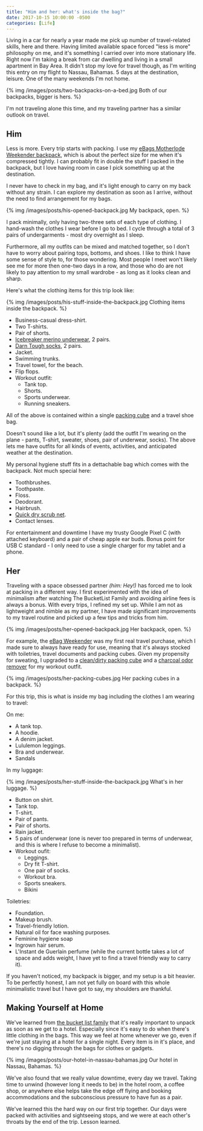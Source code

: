 ```yaml
---
title: "Him and her: what's inside the bag?"
date: 2017-10-15 10:00:00 -0500
categories: [Life]
---
```


Living in a car for nearly a year made me pick up number of travel-related skills, here and there. Having limited available space forced "less is more" philosophy on me, and it's something I carried over into more stationary life. Right now I'm taking a break from car dwelling and living in a small apartment in Bay Area. It didn't stop my love for travel though, as I'm writing this entry on my flight to Nassau, Bahamas. 5 days at the destination, leisure. One of the many weekends I'm not home.

{% img /images/posts/two-backpacks-on-a-bed.jpg Both of our backpacks, bigger is hers. %}

I'm not traveling alone this time, and my traveling partner has a similar outlook on travel.

## Him

Less is more. Every trip starts with packing. I use my [eBags Motherlode Weekender backpack](http://amzn.to/2xHIV2F), which is about the perfect size for me when it's compressed tightly. I can probably fit in double the stuff I packed in the backpack, but I love having room in case I pick something up at the destination.

I never have to check in my bag, and it's light enough to carry on my back without any strain. I can explore my destination as soon as I arrive, without the need to find arrangement for my bags.

{% img /images/posts/his-opened-backpack.jpg My backpack, open. %}

I pack minimally, only having two-three sets of each type of clothing. I hand-wash the clothes I wear before I go to bed. I cycle through a total of 3 pairs of undergarments - most dry overnight as I sleep.

Furthermore, all my outfits can be mixed and matched together, so I don't have to worry about pairing tops, bottoms, and shoes. I like to think I have some sense of style to, for those wondering. Most people I meet won't likely see me for more then one-two days in a row, and those who do are not likely to pay attention to my small wardrobe - as long as it looks clean and sharp.

Here's what the clothing items for this trip look like:

{% img /images/posts/his-stuff-inside-the-backpack.jpg Clothing items inside the backpack. %}

* Business-casual dress-shirt.
* Two T-shirts.
* Pair of shorts.
* [Icebreaker merino underwear](http://amzn.to/2zpE3Bf), 2 pairs.
* [Darn Tough socks](http://amzn.to/2xHk92J), 2 pairs.
* Jacket.
* Swimming trunks.
* Travel towel, for the beach.
* Flip flops.
* Workout outfit:
  * Tank top.
  * Shorts.
  * Sports underwear.
  * Running sneakers.

All of the above is contained within a single [packing cube](http://amzn.to/2yLgwxz) and a travel shoe bag.

Doesn't sound like a lot, but it's plenty (add the outfit I'm wearing on the plane - pants, T-shirt, sweater, shoes, pair of underwear, socks). The above lets me have outfits for all kinds of events, activities, and anticipated weather at the destination.

My personal hygiene stuff fits in a dettachable bag which comes with the backpack. Not much special here:

* Toothbrushes.
* Toothpaste.  
* Floss.
* Deodorant.
* Hairbrush.
* [Quick dry scrub net](http://amzn.to/2zrcN5t).
* Contact lenses.

For entertainment and downtime I have my trusty Google Pixel C (with attached keyboard) and a pair of cheap apple ear buds. Bonus point for USB C standard - I only need to use a single charger for my tablet and a phone.

## Her

Traveling with a space obsessed partner _(him: Hey!)_ has forced me to look at packing in a different way. I first experimented with the idea of minimalism after watching The BucketList Family and avoiding airline fees is always a bonus. With every trips, I refined my set up. While I am not as lightweight and nimble as my partner, I have made significant improvements to my travel routine and picked up a few tips and tricks from him.

{% img /images/posts/her-opened-backpack.jpg Her backpack, open. %}

For example, the [eBag Weekender](http://amzn.to/2zbhUG2) was my first real travel purchase, which I made sure to always have ready for use, meaning that it's always stocked with toiletries, travel documents and packing cubes. Given my propensity for sweating, I upgraded to a [clean/dirty packing cube](http://amzn.to/2yLgwxz) and a [charcoal odor remover](http://amzn.to/2hJibsQ) for my workout outfit.

{% img /images/posts/her-packing-cubes.jpg Her packing cubes in a backpack. %}

For this trip, this is what is inside my bag including the clothes I am wearing to travel:

On me:

* A tank top.
* A hoodie.
* A denim jacket.
* Lululemon leggings.
* Bra and underwear.
* Sandals

In my luggage:

{% img /images/posts/her-stuff-inside-the-backpack.jpg What's in her luggage. %}

* Button on shirt.
* Tank top.
* T-shirt.
* Pair of pants.
* Pair of shorts.
* Rain jacket.
* 5 pairs of underwear (one is never too prepared in terms of underwear, and this is where I refuse to become a minimalist).
* Workout oufit:
  * Leggings.
  * Dry fit T-shirt.
  * One pair of socks.
  * Workout bra.
  * Sports sneakers.
  * Bikini

Toiletries:

* Foundation.
* Makeup brush.
* Travel-friendly lotion.
* Natural oil for face washing purposes.
* Feminine hygiene soap 
* Ingrown hair serum.
* L'Instant de Guerlain perfume (while the current bottle takes a lot of space and adds weight, I have yet to find a travel friendly way to carry it).

If you haven't noticed, my backpack is bigger, and my setup is a bit heavier. To be perfectly honest, I am not yet fully on board with this whole minimalistic travel but I have got to say, my shoulders are thankful.

## Making Yourself at Home

We've learned from [the bucket list family](http://thebucketlistfamily.com) that it's really important to unpack as soon as we get to a hotel. Especially since it's easy to do when there's little clothing in the bags. This way we feel at home whenever we go, even if we're just staying at a hotel for a single night. Every item is in it's place, and there's no digging through the bags for clothes or gadgets.

{% img /images/posts/our-hotel-in-nassau-bahamas.jpg Our hotel in Nassau, Bahamas. %}

We've also found that we really value downtime, every day we travel. Taking time to unwind (however long it needs to be) in the hotel room, a coffee shop, or anywhere else helps take the edge off flying and booking accommodations and the subconscious pressure to have fun as a pair.

We've learned this the hard way on our first trip together. Our days were packed with activities and sightseeing stops, and we were at each other's throats by the end of the trip. Lesson learned.
